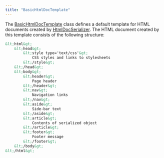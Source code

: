 ```yaml
---
title: "BasicHtmlDocTemplate"
---
```


The [BasicHtmlDocTemplate](../apidocs/org/apache/juneau/html/BasicHtmlDocTemplate.html) class defines a default template for HTML documents
created by [HtmlDocSerializer](../apidocs/org/apache/juneau/html/HtmlDocSerializer.html).
The HTML document created by this template consists of the following structure:
```xml
&lt;html&gt;
    &lt;head&gt;
        &lt;style type='text/css'&gt;
            CSS styles and links to stylesheets
        &lt;/style&gt;
    &lt;/head&gt;
    &lt;body&gt;
        &lt;header&gt;
            Page header
        &lt;/header&gt;
        &lt;nav&gt;
            Navigation links
        &lt;/nav&gt;
        &lt;aside&gt;
            Side-bar text
        &lt;/aside&gt;
        &lt;article&gt;
            Contents of serialized object
        &lt;/article&gt;
        &lt;footer&gt;
            Footer message
        &lt;/footer&gt;
    &lt;/body&gt;
&lt;/html&gt;
```